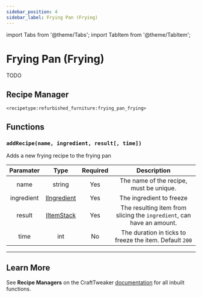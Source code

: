```yaml
---
sidebar_position: 4
sidebar_label: Frying Pan (Frying)
---
```


import Tabs from '@theme/Tabs';
import TabItem from '@theme/TabItem';

# Frying Pan (Frying)

TODO

## Recipe Manager
`<recipetype:refurbished_furniture:frying_pan_frying>`

## Functions

### `addRecipe(name, ingredient, result[, time])`

Adds a new frying recipe to the frying pan

| Paramater  |                                          Type                                           | Required |                              Description                              |
| :--------: | :-------------------------------------------------------------------------------------: | :------: | :-------------------------------------------------------------------: |
|    name    |                                         string                                          |   Yes    |                The name of the recipe, must be unique.                |
| ingredient | [IIngredient](https://docs.blamejared.com/1.20.4/en/vanilla/api/ingredient/IIngredient) |   Yes    |                       The ingredient to freeze                        |
|   result   |     [IItemStack](https://docs.blamejared.com/1.20.4/en/vanilla/api/item/IItemStack)     |   Yes    | The resulting item from slicing the `ingredient`, can have an amount. |
|    time    |                                           int                                           |    No    |        The duration in ticks to freeze the item. Default `200`        |

---

## Learn More

See **Recipe Managers** on the CraftTweaker [documentation](https://docs.blamejared.com/1.20.4/en/tutorial/Recipes/RecipeManagers) for all inbuilt functions.